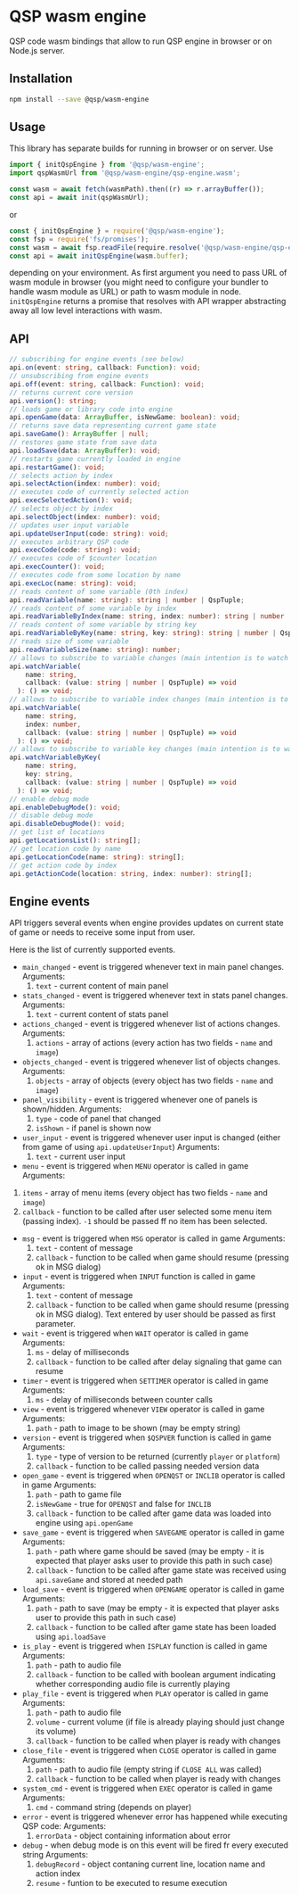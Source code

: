 # QSP wasm engine

QSP code wasm bindings that allow to run QSP engine in browser or on Node.js server.

## Installation

```sh
npm install --save @qsp/wasm-engine
```

## Usage

This library has separate builds for running in browser or on server.
Use

```js
import { initQspEngine } from '@qsp/wasm-engine';
import qspWasmUrl from '@qsp/wasm-engine/qsp-engine.wasm';

const wasm = await fetch(wasmPath).then((r) => r.arrayBuffer());
const api = await init(qspWasmUrl);
```

or

```js
const { initQspEngine } = require('@qsp/wasm-engine');
const fsp = require('fs/promises');
const wasm = await fsp.readFile(require.resolve('@qsp/wasm-engine/qsp-engine.wasm'));
const api = await initQspEngine(wasm.buffer);
```

depending on your environment.
As first argument you need to pass URL of wasm module in browser (you might need to configure your bundler to handle wasm module as URL) or path to wasm module in node.
`initQspEngine` returns a promise that resolves with API wrapper abstracting away all low level interactions with wasm.

## API

```ts
// subscribing for engine events (see below)
api.on(event: string, callback: Function): void;
// unsubscribing from engine events
api.off(event: string, callback: Function): void;
// returns current core version
api.version(): string;
// loads game or library code into engine
api.openGame(data: ArrayBuffer, isNewGame: boolean): void;
// returns save data representing current game state
api.saveGame(): ArrayBuffer | null;
// restores game state from save data
api.loadSave(data: ArrayBuffer): void;
// restarts game currently loaded in engine
api.restartGame(): void;
// selects action by index
api.selectAction(index: number): void;
// executes code of currently selected action
api.execSelectedAction(): void;
// selects object by index
api.selectObject(index: number): void;
// updates user input variable
api.updateUserInput(code: string): void;
// executes arbitrary QSP code
api.execCode(code: string): void;
// executes code of $counter location
api.execCounter(): void;
// executes code from some location by name
api.execLoc(name: string): void;
// reads content of some variable (0th index)
api.readVariable(name: string): string | number | QspTuple;
// reads content of some variable by index
api.readVariableByIndex(name: string, index: number): string | number | QspTuple;
// reads content of some variable by string key
api.readVariableByKey(name: string, key: string): string | number | QspTuple;
// reads size of some variable
api.readVariableSize(name: string): number;
// allows to subscribe to variable changes (main intention is to watch UI related variables)
api.watchVariable(
    name: string,
    callback: (value: string | number | QspTuple) => void
  ): () => void;
// allows to subscribe to variable index changes (main intention is to watch UI related variables)
api.watchVariable(
    name: string,
    index: number,
    callback: (value: string | number | QspTuple) => void
  ): () => void;
// allows to subscribe to variable key changes (main intention is to watch UI related variables)
api.watchVariableByKey(
    name: string,
    key: string,
    callback: (value: string | number | QspTuple) => void
  ): () => void;
// enable debug mode
api.enableDebugMode(): void;
// disable debug mode
api.disableDebugMode(): void;
// get list of locations
api.getLocationsList(): string[];
// get location code by name
api.getLocationCode(name: string): string[];
// get action code by index
api.getActionCode(location: string, index: number): string[];
```

## Engine events

API triggers several events when engine provides updates on current state of game or needs to receive some input from user.

Here is the list of currently supported events.

- `main_changed` - event is triggered whenever text in main panel changes.
  Arguments:
  1. `text` - current content of main panel
- `stats_changed` - event is triggered whenever text in stats panel changes.
  Arguments:
  1. `text` - current content of stats panel
- `actions_changed` - event is triggered whenever list of actions changes.
  Arguments:
  1. `actions` - array of actions (every action has two fields - `name` and `image`)
- `objects_changed` - event is triggered whenever list of objects changes.
  Arguments:
  1. `objects` - array of objects (every object has two fields - `name` and `image`)
- `panel_visibility` - event is triggered whenever one of panels is shown/hidden.
  Arguments:
  1. `type` - code of panel that changed
  1. `isShown` - if panel is shown now
- `user_input` - event is triggered whenever user input is changed (either from game of using `api.updateUserInput`)
  Arguments:
  1. `text` - current user input
- `menu` - event is triggered when `MENU` operator is called in game
  Arguments:

1. `items` - array of menu items (every object has two fields - `name` and `image`)
1. `callback` - function to be called after user selected some menu item (passing index). `-1` should be passed ff no item has been selected.

- `msg` - event is triggered when `MSG` operator is called in game
  Arguments:
  1. `text` - content of message
  1. `callback` - function to be called when game should resume (pressing ok in MSG dialog)
- `input` - event is triggered when `INPUT` function is called in game
  Arguments:
  1. `text` - content of message
  1. `callback` - function to be called when game should resume (pressing ok in MSG dialog). Text entered by user should be passed as first parameter.
- `wait` - event is triggered when `WAIT` operator is called in game
  Arguments:
  1. `ms` - delay of milliseconds
  1. `callback` - function to be called after delay signaling that game can resume
- `timer` - event is triggered when `SETTIMER` operator is called in game
  Arguments:
  1. `ms` - delay of milliseconds between counter calls
- `view` - event is triggered whenever `VIEW` operator is called in game
  Arguments:
  1. `path` - path to image to be shown (may be empty string)
- `version` - event is triggered when `$QSPVER` function is called in game
  Arguments:
  1. `type` - type of version to be returned (currently `player` or `platform`)
  1. `callback` - function to be called passing needed version data
- `open_game` - event is triggered when `OPENQST` or `INCLIB` operator is called in game
  Arguments:
  1. `path` - path to game file
  1. `isNewGame` - true for `OPENQST` and false for `INCLIB`
  1. `callback` - function to be called after game data was loaded into engine using `api.openGame`
- `save_game` - event is triggered when `SAVEGAME` operator is called in game
  Arguments:
  1. `path` - path where game should be saved (may be empty - it is expected that player asks user to provide this path in such case)
  1. `callback` - function to be called after game state was received using `api.saveGame` and stored at needed path
- `load_save` - event is triggered when `OPENGAME` operator is called in game  
  Arguments:
  1. `path` - path to save (may be empty - it is expected that player asks user to provide this path in such case)
  1. `callback` - function to be called after game state has been loaded using `api.loadSave`
- `is_play` - event is triggered when `ISPLAY` function is called in game
  Arguments:
  1. `path` - path to audio file
  1. `callback` - function to be called with boolean argument indicating whether corresponding audio file is currently playing
- `play_file` - event is triggered when `PLAY` operator is called in game
  Arguments:
  1. `path` - path to audio file
  1. `volume` - current volume (if file is already playing should just change its volume)
  1. `callback` - function to be called when player is ready with changes
- `close_file` - event is triggered when `CLOSE` operator is called in game
  Arguments:
  1. `path` - path to audio file (empty string if `CLOSE ALL` was called)
  1. `callback` - function to be called when player is ready with changes
- `system_cmd` - event is triggered when `EXEC` operator is called in game
  Arguments:
  1. `cmd` - command string (depends on player)
- `error` - event is triggered whenever error has happened while executing QSP code:
  Arguments:
  1. `errorData` - object containing information about error
- `debug` - when debug mode is on this event will be fired fr every executed string
  Arguments:
  1. `debugRecord` - object contaning current line, location name and action index
  2. `resume` - funtion to be executed to resume execution